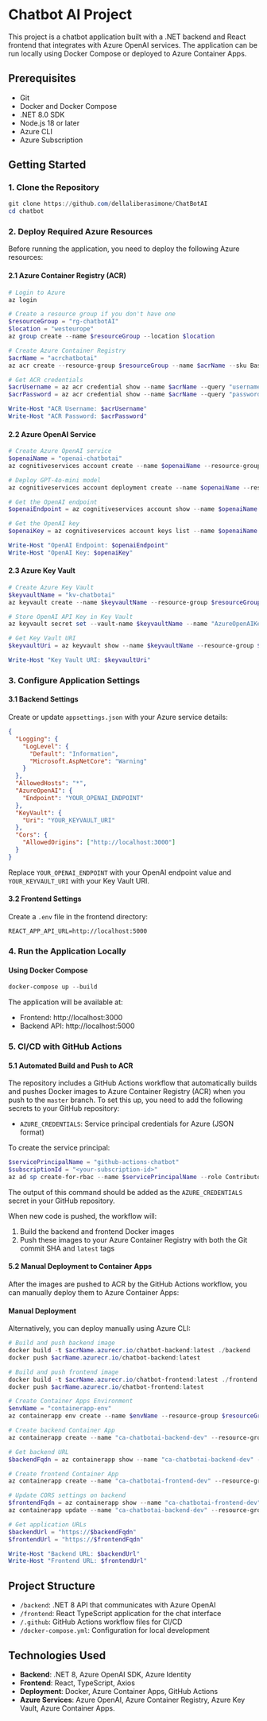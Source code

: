# Chatbot AI Project

This project is a chatbot application built with a .NET backend and React frontend that integrates with Azure OpenAI services. The application can be run locally using Docker Compose or deployed to Azure Container Apps.

## Prerequisites

- Git
- Docker and Docker Compose
- .NET 8.0 SDK
- Node.js 18 or later
- Azure CLI
- Azure Subscription

## Getting Started

### 1. Clone the Repository

```powershell
git clone https://github.com/dellaliberasimone/ChatBotAI
cd chatbot
```

### 2. Deploy Required Azure Resources

Before running the application, you need to deploy the following Azure resources:

#### 2.1 Azure Container Registry (ACR)

```powershell
# Login to Azure
az login

# Create a resource group if you don't have one
$resourceGroup = "rg-chatbotAI"
$location = "westeurope"
az group create --name $resourceGroup --location $location

# Create Azure Container Registry
$acrName = "acrchatbotai"
az acr create --resource-group $resourceGroup --name $acrName --sku Basic --admin-enabled true

# Get ACR credentials
$acrUsername = az acr credential show --name $acrName --query "username" -o tsv
$acrPassword = az acr credential show --name $acrName --query "passwords[0].value" -o tsv

Write-Host "ACR Username: $acrUsername"
Write-Host "ACR Password: $acrPassword"
```

#### 2.2 Azure OpenAI Service

```powershell
# Create Azure OpenAI service
$openaiName = "openai-chatbotai"
az cognitiveservices account create --name $openaiName --resource-group $resourceGroup --location $location --kind OpenAI --sku s0

# Deploy GPT-4o-mini model
az cognitiveservices account deployment create --name $openaiName --resource-group $resourceGroup --deployment-name "gpt-4o" --model-name "gpt-4o" --model-version "2023-05-15" --model-format "OpenAI" --scale-settings-scale-type "Standard"

# Get the OpenAI endpoint
$openaiEndpoint = az cognitiveservices account show --name $openaiName --resource-group $resourceGroup --query "endpoint" -o tsv

# Get the OpenAI key
$openaiKey = az cognitiveservices account keys list --name $openaiName --resource-group $resourceGroup --query "key1" -o tsv

Write-Host "OpenAI Endpoint: $openaiEndpoint"
Write-Host "OpenAI Key: $openaiKey"
```

#### 2.3 Azure Key Vault

```powershell
# Create Azure Key Vault
$keyvaultName = "kv-chatbotai"
az keyvault create --name $keyvaultName --resource-group $resourceGroup --location $location

# Store OpenAI API Key in Key Vault
az keyvault secret set --vault-name $keyvaultName --name "AzureOpenAIKey" --value $openaiKey

# Get Key Vault URI
$keyvaultUri = az keyvault show --name $keyvaultName --resource-group $resourceGroup --query "properties.vaultUri" -o tsv

Write-Host "Key Vault URI: $keyvaultUri"
```

### 3. Configure Application Settings

#### 3.1 Backend Settings

Create or update `appsettings.json` with your Azure service details:

```json
{
  "Logging": {
    "LogLevel": {
      "Default": "Information",
      "Microsoft.AspNetCore": "Warning"
    }
  },
  "AllowedHosts": "*",
  "AzureOpenAI": {
    "Endpoint": "YOUR_OPENAI_ENDPOINT"
  },
  "KeyVault": {
    "Uri": "YOUR_KEYVAULT_URI"
  },
  "Cors": {
    "AllowedOrigins": ["http://localhost:3000"]
  }
}
```

Replace `YOUR_OPENAI_ENDPOINT` with your OpenAI endpoint value and `YOUR_KEYVAULT_URI` with your Key Vault URI.

#### 3.2 Frontend Settings

Create a `.env` file in the frontend directory:

```
REACT_APP_API_URL=http://localhost:5000
```

### 4. Run the Application Locally

#### Using Docker Compose

```powershell
docker-compose up --build
```

The application will be available at:
- Frontend: http://localhost:3000
- Backend API: http://localhost:5000

### 5. CI/CD with GitHub Actions

#### 5.1 Automated Build and Push to ACR

The repository includes a GitHub Actions workflow that automatically builds and pushes Docker images to Azure Container Registry (ACR) when you push to the `master` branch. To set this up, you need to add the following secrets to your GitHub repository:

- `AZURE_CREDENTIALS`: Service principal credentials for Azure (JSON format)

To create the service principal:

```powershell
$servicePrincipalName = "github-actions-chatbot"
$subscriptionId = "<your-subscription-id>" 
az ad sp create-for-rbac --name $servicePrincipalName --role Contributor --scopes /subscriptions/$subscriptionId --sdk-auth
```

The output of this command should be added as the `AZURE_CREDENTIALS` secret in your GitHub repository.

When new code is pushed, the workflow will:
1. Build the backend and frontend Docker images
2. Push these images to your Azure Container Registry with both the Git commit SHA and `latest` tags

#### 5.2 Manual Deployment to Container Apps

After the images are pushed to ACR by the GitHub Actions workflow, you can manually deploy them to Azure Container Apps:

#### Manual Deployment

Alternatively, you can deploy manually using Azure CLI:

```powershell
# Build and push backend image
docker build -t $acrName.azurecr.io/chatbot-backend:latest ./backend
docker push $acrName.azurecr.io/chatbot-backend:latest

# Build and push frontend image
docker build -t $acrName.azurecr.io/chatbot-frontend:latest ./frontend
docker push $acrName.azurecr.io/chatbot-frontend:latest

# Create Container Apps Environment
$envName = "containerapp-env"
az containerapp env create --name $envName --resource-group $resourceGroup --location $location

# Create backend Container App
az containerapp create --name "ca-chatbotai-backend-dev" --resource-group $resourceGroup --environment $envName --image "$acrName.azurecr.io/chatbot-backend:latest" --target-port 80 --ingress external --registry-server "$acrName.azurecr.io" --registry-username $acrUsername --registry-password $acrPassword --env-vars "AzureOpenAI__Endpoint=$openaiEndpoint" "KeyVault__Uri=$keyvaultUri"

# Get backend URL
$backendFqdn = az containerapp show --name "ca-chatbotai-backend-dev" --resource-group $resourceGroup --query properties.configuration.ingress.fqdn -o tsv

# Create frontend Container App
az containerapp create --name "ca-chatbotai-frontend-dev" --resource-group $resourceGroup --environment $envName --image "$acrName.azurecr.io/chatbot-frontend:latest" --target-port 80 --ingress external --registry-server "$acrName.azurecr.io" --registry-username $acrUsername --registry-password $acrPassword --env-vars "REACT_APP_API_URL=https://$backendFqdn"

# Update CORS settings on backend
$frontendFqdn = az containerapp show --name "ca-chatbotai-frontend-dev" --resource-group $resourceGroup --query properties.configuration.ingress.fqdn -o tsv
az containerapp update --name "ca-chatbotai-backend-dev" --resource-group $resourceGroup --set-env-vars "ALLOWED_ORIGINS=https://$frontendFqdn,http://localhost:3000"

# Get application URLs
$backendUrl = "https://$backendFqdn"
$frontendUrl = "https://$frontendFqdn"

Write-Host "Backend URL: $backendUrl"
Write-Host "Frontend URL: $frontendUrl"
```

## Project Structure

- `/backend`: .NET 8 API that communicates with Azure OpenAI
- `/frontend`: React TypeScript application for the chat interface
- `/.github`: GitHub Actions workflow files for CI/CD
- `/docker-compose.yml`: Configuration for local development

## Technologies Used

- **Backend**: .NET 8, Azure OpenAI SDK, Azure Identity
- **Frontend**: React, TypeScript, Axios
- **Deployment**: Docker, Azure Container Apps, GitHub Actions
- **Azure Services**: Azure OpenAI, Azure Container Registry, Azure Key Vault, Azure Container Apps.
